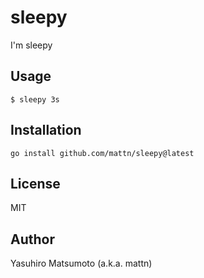 # sleepy

I'm sleepy

## Usage

```
$ sleepy 3s
```

## Installation

```
go install github.com/mattn/sleepy@latest
```

## License

MIT

## Author

Yasuhiro Matsumoto (a.k.a. mattn)
